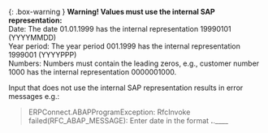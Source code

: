 {: .box-warning }
**Warning! Values must use the internal SAP representation:** <br>
Date: The date 01.01.1999 has the internal representation 19990101 (YYYYMMDD)<br>
Year period: The year period 001.1999 has the internal representation 1999001 (YYYYPPP)<br>
Numbers: Numbers must contain the leading zeros, e.g., customer number 1000 has the internal representation 0000001000.

Input that does not use the internal SAP representation results in error messages e.g.:
> ERPConnect.ABAPProgramException: RfcInvoke failed(RFC_ABAP_MESSAGE): Enter date in the format __.__.____